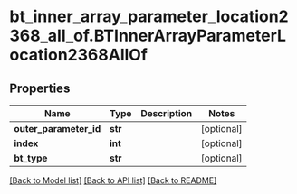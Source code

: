 # bt_inner_array_parameter_location2368_all_of.BTInnerArrayParameterLocation2368AllOf

## Properties
Name | Type | Description | Notes
------------ | ------------- | ------------- | -------------
**outer_parameter_id** | **str** |  | [optional] 
**index** | **int** |  | [optional] 
**bt_type** | **str** |  | [optional] 

[[Back to Model list]](../README.md#documentation-for-models) [[Back to API list]](../README.md#documentation-for-api-endpoints) [[Back to README]](../README.md)


